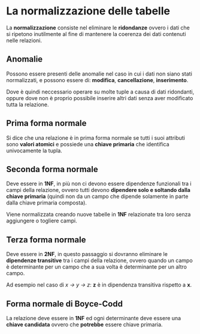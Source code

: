 # La normalizzazione delle tabelle

La **normalizzazione** consiste nel eliminare le **ridondanze** ovvero i dati che si ripetono inutilmente al fine di mantenere la coerenza dei dati contenuti nelle relazioni.

## Anomalie

Possono essere presenti delle anomalie nel caso in cui i dati non siano stati normalizzati, e possono essere di: **modifica**, **cancellazione**, **inserimento**.

Dove è quindi neccessario operare su molte tuple a causa di dati ridondanti, oppure dove non è proprio possibile inserire altri dati senza aver modificato tutta la relazione.

## Prima forma normale

Si dice che una relazione è in prima forma normale se tutti i suoi attributi sono **valori atomici** e possiede una **chiave primaria** che identifica univocamente la tupla.

## Seconda forma normale

Deve essere in **1NF**, in più non ci devono essere dipendenze funzionali tra i campi della relazione, ovvero tutti devono **dipendere solo e soltando dalla chiave primaria** (quindi non da un campo che dipende solamente in parte dalla chiave primaria composta).

Viene normalizzata creando nuove tabelle in **1NF** relazionate tra loro senza aggiungere o togliere campi.

## Terza forma normale

Deve essere in **2NF**, in questo passaggio si dovranno eliminare le **dipendenze transitive** tra i campi della relazione, ovvero quando un campo è determinante per un campo che a sua volta è determinante per un altro campo.

Ad esempio nel caso di _x -> y -> z_: **z** è in dipendenza transitiva rispetto a **x**.

## Forma normale di Boyce-Codd

La relazione deve essere in **1NF** ed ogni determinante deve essere una **chiave candidata** ovvero che **potrebbe** essere chiave primaria.

